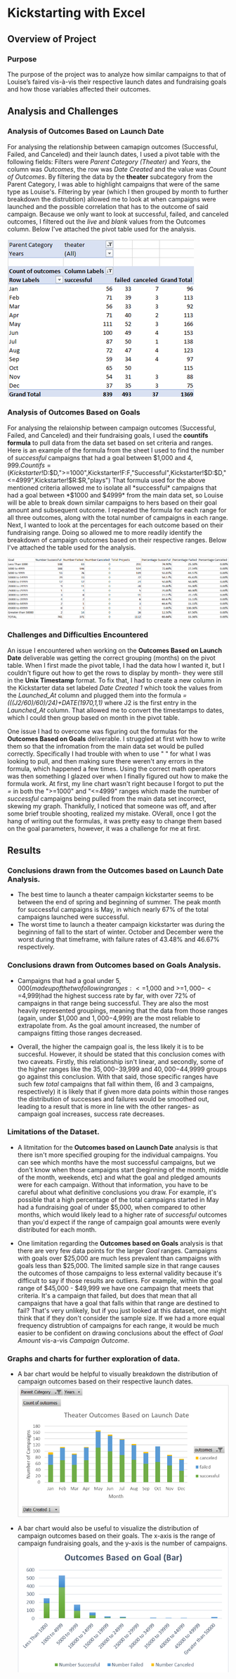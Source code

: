 # Kickstarting with Excel

## Overview of Project

### Purpose
The purpose of the project was to analyze how similar campaigns to that of Louise’s faired vis-à-vis their respective launch dates and fundraising goals and how those variables affected their outcomes.

## Analysis and Challenges

### Analysis of Outcomes Based on Launch Date

For analysing the relationship between camapign outcomes (Successful, Failed, and Canceled) and their launch dates, I used a pivot table with the following fields: Filters were *Parent Category (Theater)* and *Years*, the column was *Outcomes*, the row was *Date Created* and the value was *Count of Outcomes*.  By filtering the data by the **theater** subcategory from the Parent Category, I was able to highlight campaigns that were of the same type as Louise's. Filtering by year (which I then grouped by month to further breakdown the distrubtion) allowed me to look at when campaigns were launched and the possible correlation that has to the outcome of said campaign. Because we only want to look at successful, failed, and canceled outcomes, I filtered out the *live* and *blank* values from the Outcomes column.  Below I've attached the pivot table used for the analysis.

![Alt text](https://github.com/Nickguild1993/Module_1_Challenge/blob/master/Outcomes_Vs_Goals_PIVOTTABLE.png)

### Analysis of Outcomes Based on Goals

For analysing the relaionship between campaign outcomes (Successful, Failed, and Canceled) and their fundraising goals, I used the **countifs formula** to pull data from the data set based on set criteria and ranges.  Here is an example of the formula from the sheet I used to find the number of *successful* campaigns that had a goal between $1,000 and $4,999. Countifs=(Kickstarter!$D:$D,">=1000",Kickstarter!F:F,"Successful",Kickstarter!$D:$D,"<=4999",Kickstarter!$R:$R,"plays")  That formula used for the above mentioned criteria allowed me to isolate all *successful* campaigns that had a goal between *$1000 and $4999* from the main data set, so Louise will be able to break down similar campaigns to hers based on their goal amount and subsequent outcome.  I repeated the formula for each range for all three outcomes, along with the total number of campaigns in each range.  Next, I wanted to look at the percentages for each outcome based on their fundraising range.  Doing so allowed me to more readily identify the breakdown of campaign outcomes based on their respective ranges.  Below I've attached the table used for the analysis.

![Alt Text](https://github.com/Nickguild1993/Module_1_Challenge/blob/master/Table%20of%20Outcomes%20vs%20Goals.png)

### Challenges and Difficulties Encountered
An issue I encountered when working on the **Outcomes Based on Launch Date** deliverable was getting the correct grouping (months) on the pivot table.  When I first made the pivot table, I had the data how I wanted it, but I couldn't figure out how to get the rows to display by month- they were still in the **Unix Timestamp** format. To fix that, I had to create a new column in the Kickstarter data set labeled *Date Created 1* which took the values from the *Launched_At* column and plugged them into the formula *=(((J2/60)/60)/24)+DATE(1970,1,1)* where J2 is the first entry in the *Launched_At* column.  That allowed me to convert the timestamps to dates, which I could then group based on month in the pivot table.

One issue I had to overcome was figuring out the formulas for the **Outcomes Based on Goals** deliverable.  I struggled at first with how to write them so that the infromation from the main data set would be pulled correctly. Specifically I had trouble with when to use " " for what I was looking to pull, and then making sure there weren't any errors in the formula, which happened a few times.  Using the correct math operators was then something I glazed over when I finally figured out how to make the formula work. At first, my line chart wasn't right because I forgot to put the *=* in both the ">=1000" and "<=4999" ranges which made the number of *successful* campaigns being pulled from the main data set incorrect, skewing my graph. Thankfully, I noticed that someone was off, and after some brief trouble shooting, realized my mistake. OVerall, once I got the hang of writing out the formulas, it was pretty easy to change them based on the goal parameters, however, it was a challenge for me at first.

## Results

### Conclusions drawn from the Outcomes based on Launch Date Analysis.

* The best time to launch a theater campaign kickstarter seems to be between the end of spring and beginning of summer. The peak month for successful campaigns is May, in which nearly 67% of the total campaigns launched were successful.
* The worst time to launch a theater campaign kickstarter was during the beginning of fall to the start of winter.  October and December were the worst during that timeframe, with failure rates of 43.48% and 46.67% respectively. 

### Conclusions drawn from Outcomes based on Goals Analysis.

* Campaigns that had a goal under $5,000 (made up of the two following ranges: <=$1,000 and >=$1,000 - <=$4,999)had the highest success rate by far, with over 72% of campaigns in that range being successful.  They are also the most heavily represented groupings, meaning that the data from those ranges (again, under $1,000 and $1,000-$4,999) are the most reliable to extrapolate from.  As the goal amount increased, the number of campaigns fitting those ranges decreased.

* Overall, the higher the campaign goal is, the less likely it is to be succesful.  However, it should be stated that this conclusion comes with two caveats. Firstly, this relationship isn't linear, and secondly, some of the higher ranges like the $35,000-$39,999 and $40,000-$44,9999 groups go against this conclusion. With that said, those specific ranges have such few *total* campaigns that fall within them, (6 and 3 campaigns, respectively) it is likely that if given more data points within those ranges the distribution of successes and failures would be smoothed out, leading to a result that is more in line with the other ranges- as campaign goal increases, success rate decreases.

### Limitations of the Dataset. 

* A litmitation for the **Outcomes based on Launch Date** analysis is that there isn't more specified grouping for the individual campaigns. You can see which months have the most successful campaigns, but we don't know when those campaigns start (beginning of the month, middle of the month, weekends, etc) and what the goal and pledged amounts were for each campaign.  Without that information, you have to be careful about what definitive conclusions you draw.  For example,  it's possible that a high percentage of the total campaigns started in May had a fundraising goal of under $5,000, when compared to other months, which would likely lead to a higher rate of  *successful* outcomes than you'd expect if the range of campaign goal amounts were evenly distributed for each month.  

* One limitation regarding the **Outcomes based on Goals** analysis is that there are very few data points for the larger *Goal* ranges.  Campaigns with goals over $25,000 are much less prevalent than campaigns with goals less than $25,000.  The limited sample size in that range causes the outcomes of those campaigns to less external validity because it's difficult to say if those results are outliers. For example, within the goal range of $45,000 - $49,999 we have one campaign that meets that criteria.  It's a campaign that failed, but does that mean that all campaigns that have a goal that falls within that range are destined to fail? That's very unlikely, but if you just looked at this dataset, one might think that if they don't consider the sample size. If we had a more equal frequency distrubtion of campaigns for each range, it would be much easier to be confident on drawing conclusions about the effect of *Goal Amount* vis-a-vis *Campaign Outcome*.

### Graphs and charts for further exploration of data.

* A bar chart would be helpful to visually breakdown the distribution of campaign outcomes based on their respective launch dates.
![Alt Text](https://github.com/Nickguild1993/Module_1_Challenge/blob/master/Theater_outcomes_Vs_LaunchBAR.png)

* A bar chart would also be useful to visualize the distribution of campaign outcomes based on their goals. The x-axis is the range of campaign fundraising goals, and the y-axis is the number of campaigns.
![alt text](https://github.com/Nickguild1993/Kickstarter-Analysis/blob/master/Outcomes_Vs_Goals_BAR.png)



